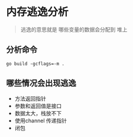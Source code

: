 # 内存逃逸分析
> 逃逸的意思就是 哪些变量的数据会分配到 堆上

## 分析命令
```shell
go build -gcflags=-m .
```

## 哪些情况会出现逃逸
- 方法返回指针
- 参数和返回值是接口
- 数据太大，栈放不下
- 使用channel 传递指针
- 闭包